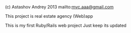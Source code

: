 (c) Astashov Andrey 2013 mailto:mvc.aaa@gmail.com

This project is real estate agency (Web)app 

This is my first Ruby/Rails web project
Just keep its updated





